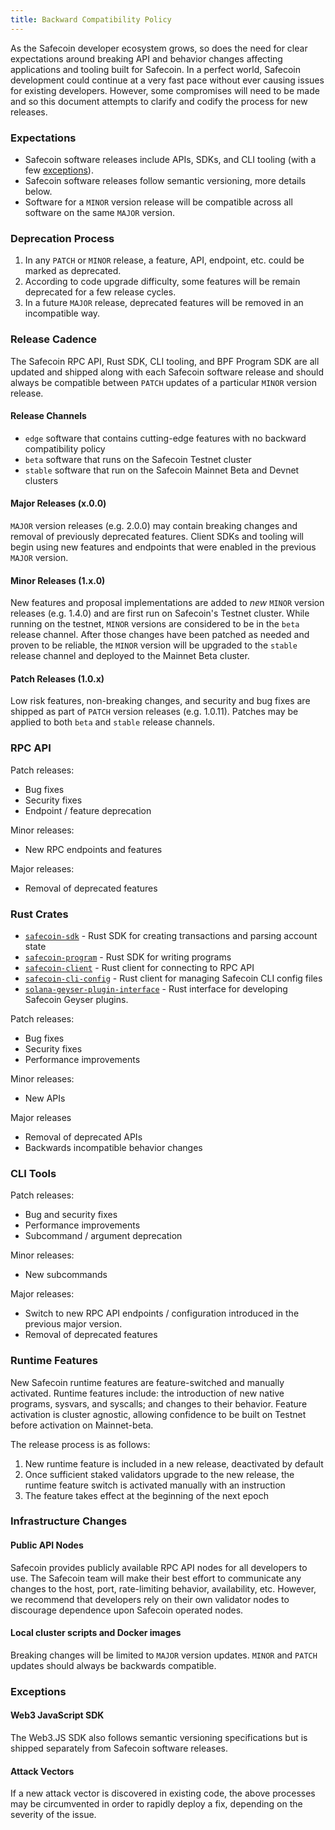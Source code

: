 ```yaml
---
title: Backward Compatibility Policy
---
```


As the Safecoin developer ecosystem grows, so does the need for clear expectations around
breaking API and behavior changes affecting applications and tooling built for Safecoin.
In a perfect world, Safecoin development could continue at a very fast pace without ever
causing issues for existing developers. However, some compromises will need to be made
and so this document attempts to clarify and codify the process for new releases.

### Expectations

- Safecoin software releases include APIs, SDKs, and CLI tooling (with a few [exceptions](#exceptions)).
- Safecoin software releases follow semantic versioning, more details below.
- Software for a `MINOR` version release will be compatible across all software on the
  same `MAJOR` version.

### Deprecation Process

1. In any `PATCH` or `MINOR` release, a feature, API, endpoint, etc. could be marked as deprecated.
2. According to code upgrade difficulty, some features will be remain deprecated for a few release
   cycles.
3. In a future `MAJOR` release, deprecated features will be removed in an incompatible way.

### Release Cadence

The Safecoin RPC API, Rust SDK, CLI tooling, and BPF Program SDK are all updated and shipped
along with each Safecoin software release and should always be compatible between `PATCH`
updates of a particular `MINOR` version release.

#### Release Channels

- `edge` software that contains cutting-edge features with no backward compatibility policy
- `beta` software that runs on the Safecoin Testnet cluster
- `stable` software that run on the Safecoin Mainnet Beta and Devnet clusters

#### Major Releases (x.0.0)

`MAJOR` version releases (e.g. 2.0.0) may contain breaking changes and removal of previously
deprecated features. Client SDKs and tooling will begin using new features and endpoints
that were enabled in the previous `MAJOR` version.

#### Minor Releases (1.x.0)

New features and proposal implementations are added to _new_ `MINOR` version
releases (e.g. 1.4.0) and are first run on Safecoin's Testnet cluster. While running
on the testnet, `MINOR` versions are considered to be in the `beta` release channel. After
those changes have been patched as needed and proven to be reliable, the `MINOR` version will
be upgraded to the `stable` release channel and deployed to the Mainnet Beta cluster.

#### Patch Releases (1.0.x)

Low risk features, non-breaking changes, and security and bug fixes are shipped as part
of `PATCH` version releases (e.g. 1.0.11). Patches may be applied to both `beta` and `stable`
release channels.

### RPC API

Patch releases:

- Bug fixes
- Security fixes
- Endpoint / feature deprecation

Minor releases:

- New RPC endpoints and features

Major releases:

- Removal of deprecated features

### Rust Crates

- [`safecoin-sdk`](https://docs.rs/safecoin-sdk/) - Rust SDK for creating transactions and parsing account state
- [`safecoin-program`](https://docs.rs/safecoin-program/) - Rust SDK for writing programs
- [`safecoin-client`](https://docs.rs/safecoin-client/) - Rust client for connecting to RPC API
- [`safecoin-cli-config`](https://docs.rs/safecoin-cli-config/) - Rust client for managing Safecoin CLI config files
- [`solana-geyser-plugin-interface`](https://docs.rs/solana-geyser-plugin-interface/) - Rust interface for developing Safecoin Geyser plugins.

Patch releases:

- Bug fixes
- Security fixes
- Performance improvements

Minor releases:

- New APIs

Major releases

- Removal of deprecated APIs
- Backwards incompatible behavior changes

### CLI Tools

Patch releases:

- Bug and security fixes
- Performance improvements
- Subcommand / argument deprecation

Minor releases:

- New subcommands

Major releases:

- Switch to new RPC API endpoints / configuration introduced in the previous major version.
- Removal of deprecated features

### Runtime Features

New Safecoin runtime features are feature-switched and manually activated. Runtime features
include: the introduction of new native programs, sysvars, and syscalls; and changes to
their behavior. Feature activation is cluster agnostic, allowing confidence to be built on
Testnet before activation on Mainnet-beta.

The release process is as follows:

1. New runtime feature is included in a new release, deactivated by default
2. Once sufficient staked validators upgrade to the new release, the runtime feature switch
   is activated manually with an instruction
3. The feature takes effect at the beginning of the next epoch

### Infrastructure Changes

#### Public API Nodes

Safecoin provides publicly available RPC API nodes for all developers to use. The Safecoin team
will make their best effort to communicate any changes to the host, port, rate-limiting behavior,
availability, etc. However, we recommend that developers rely on their own validator nodes to
discourage dependence upon Safecoin operated nodes.

#### Local cluster scripts and Docker images

Breaking changes will be limited to `MAJOR` version updates. `MINOR` and `PATCH` updates should always
be backwards compatible.

### Exceptions

#### Web3 JavaScript SDK

The Web3.JS SDK also follows semantic versioning specifications but is shipped separately from Safecoin
software releases.

#### Attack Vectors

If a new attack vector is discovered in existing code, the above processes may be
circumvented in order to rapidly deploy a fix, depending on the severity of the issue.
